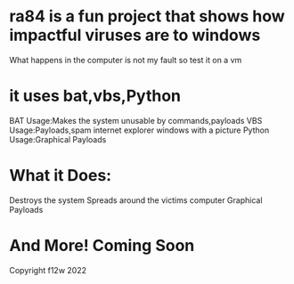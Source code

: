 # ra84 is a fun project that shows how impactful viruses are to windows
What happens in the computer is not my fault so test it on a vm
# it uses bat,vbs,Python
BAT Usage:Makes the system unusable by commands,payloads
VBS Usage:Payloads,spam internet explorer windows with a picture
Python Usage:Graphical Payloads
# What it Does:
Destroys the system
Spreads around the victims computer
Graphical Payloads 
# And More! Coming Soon
Copyright f12w 2022

